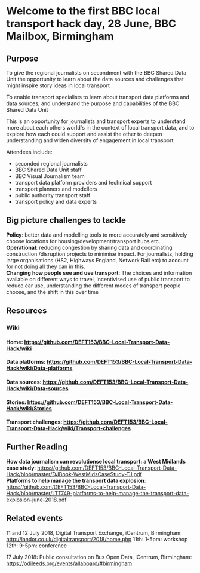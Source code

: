 # Welcome to the first BBC local transport hack day, 28 June, BBC Mailbox, Birmingham

## Purpose  
To give the regional journalists on secondment with the BBC Shared Data Unit the opportunity to learn about the data sources and challenges that might inspire story ideas in local transport

To enable transport specialists to learn about transport data platforms and data sources, and understand the purpose and capabilities of the BBC Shared Data Unit

This is an opportunity for journalists and transport experts to understand more about each others world's in the context of local transport data, and to explore how each could support and assist the other to deepen understanding and widen diversity of engagement in local transport.

Attendees include:
* seconded regional journalists 
* BBC Shared Data Unit staff 
* BBC Visual Journalism team
* transport data platform providers and technical support
* transport planners and modellers
* public authority transport staff
* transport policy and data experts 

## Big picture challenges to tackle
**Policy**: better data and modelling tools to more accurately and sensitively choose locations for housing/development/transport hubs etc.   
**Operational**: reducing congestion by sharing data and coordinating construction /disruption projects to minimise impact.  For journalists, holding large organisations (HS2, Highways England, Network Rail etc) to account for not doing all they can in this.  
**Changing how people see and use transport**: 
The choices and information available on different ways to travel, incentivised use of public transport to reduce car use, understanding the different modes of transport people choose, and the shift in this over time 

## Resources
### Wiki
#### Home: https://github.com/DEFT153/BBC-Local-Transport-Data-Hack/wiki
#### Data platforms: https://github.com/DEFT153/BBC-Local-Transport-Data-Hack/wiki/Data-platforms
#### Data sources: https://github.com/DEFT153/BBC-Local-Transport-Data-Hack/wiki/Data-sources
#### Stories: https://github.com/DEFT153/BBC-Local-Transport-Data-Hack/wiki/Stories
#### Transport challenges: https://github.com/DEFT153/BBC-Local-Transport-Data-Hack/wiki/Transport-challenges

## Further Reading
**How data journalism can revolutionse local transport: a West Midlands case study**: https://github.com/DEFT153/BBC-Local-Transport-Data-Hack/blob/master/DJBook-WestMidsCaseStudy-TJ.pdf  
**Platforms to help manage the transport data explosion**: https://github.com/DEFT153/BBC-Local-Transport-Data-Hack/blob/master/LTT749-platforms-to-help-manage-the-transport-data-explosion-june-2018.pdf 

## Related events
11 and 12 July 2018, Digital Transport Exchange, iCentrum, Birmingham: http://landor.co.uk/digitaltransport/2018/home.php
11th: 1-5pm: workshop
12th: 9-5pm: conference

17 July 2018: Public consultation on Bus Open Data, iCentrum, Birmingham: https://odileeds.org/events/allaboard/#birmingham 

